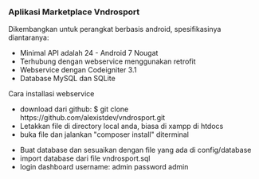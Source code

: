 <h3>Aplikasi Marketplace Vndrosport</h3>
<p>Dikembangkan untuk perangkat berbasis android, spesifikasinya diantaranya:<p>
<ul>
  <li>Minimal API adalah 24 - Android 7 Nougat</li>
  <li>Terhubung dengan webservice menggunakan retrofit</li>
  <li>Webservice dengan Codeigniter 3.1</li>
  <li>Database MySQL dan SQLite</li>
</ul>


<p>Cara installasi webservice</p>
<ul>
	 <li>download dari github: $ git clone https://github.com/alexistdev/vndrosport.git</li>
	<li>Letakkan file di directory local anda, biasa di xampp di htdocs</li>
	<li>buka file dan jalankan "composer install" diterminal</p>
	<li>Buat database dan sesuaikan dengan file yang ada di config/database</li>
	<li>import database dari file vndrosport.sql</li>
	<li>login dashboard username: admin password admin</li>
</ul>

